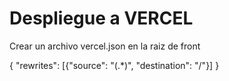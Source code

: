# Despliegue a VERCEL
Crear un archivo vercel.json en la raiz de front

{
    "rewrites": [{"source": "(.*)", "destination": "/"}]
}
